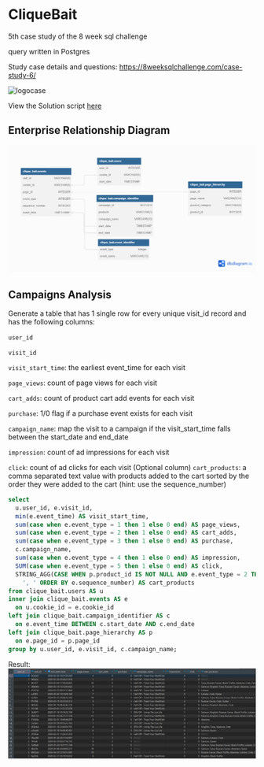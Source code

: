 # CliqueBait
5th case study of the 8 week sql challenge

query written in Postgres


Study case details and questions: https://8weeksqlchallenge.com/case-study-6/

![logocase](https://8weeksqlchallenge.com/images/case-study-designs/6.png)

View the Solution script [here](https://github.com/EwaoluwaO/8-week-sql-challenge/blob/fc97a56282fb062f915f7da75b18fbad6ea7e19d/DataMart/Cliquebaitscript.sql)

## Enterprise Relationship Diagram
![table1](results/Relationship%20diagram.png)

## Campaigns Analysis

Generate a table that has 1 single row for every unique visit_id record and has the following columns:

`user_id`

`visit_id`

`visit_start_time`: the earliest event_time for each visit

`page_views`: count of page views for each visit

`cart_adds`: count of product cart add events for each visit

`purchase`: 1/0 flag if a purchase event exists for each visit

`campaign_name`: map the visit to a campaign if the visit_start_time falls between the start_date and end_date

`impression`: count of ad impressions for each visit

`click`: count of ad clicks for each visit
(Optional column) `cart_products`: a comma separated text value with products added to the cart sorted by the order they were added to the cart (hint: use the sequence_number)

```sql
select 
  u.user_id, e.visit_id, 
  min(e.event_time) AS visit_start_time,
  sum(case when e.event_type = 1 then 1 else 0 end) AS page_views,
  sum(case when e.event_type = 2 then 1 else 0 end) AS cart_adds,
  sum(case when e.event_type = 3 then 1 else 0 end) AS purchase,
  c.campaign_name,
  sum(case when e.event_type = 4 then 1 else 0 end) AS impression, 
  SUM(case when e.event_type = 5 then 1 else 0 end) AS click, 
  STRING_AGG(CASE WHEN p.product_id IS NOT NULL AND e.event_type = 2 THEN p.page_name ELSE NULL END, 
    ', ' ORDER BY e.sequence_number) AS cart_products
from clique_bait.users AS u
inner join clique_bait.events AS e
  on u.cookie_id = e.cookie_id
left join clique_bait.campaign_identifier AS c
  on e.event_time BETWEEN c.start_date AND c.end_date
left join clique_bait.page_hierarchy AS p
  on e.page_id = p.page_id
group by u.user_id, e.visit_id, c.campaign_name;
```
Result:
![ResultTable](results/Result%20table.png)

